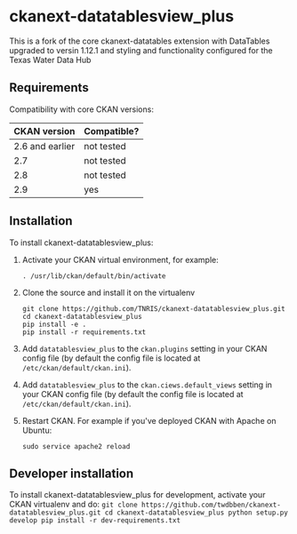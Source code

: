 # ckanext-datatablesview_plus

This is a fork of the core ckanext-datatables extension with DataTables upgraded to 
versin 1.12.1 and styling and functionality configured for the Texas Water Data Hub


## Requirements

Compatibility with core CKAN versions:

| CKAN version    | Compatible?   |
| --------------- | ------------- |
| 2.6 and earlier | not tested    |
| 2.7             | not tested    |
| 2.8             | not tested    |
| 2.9             | yes           |

## Installation

To install ckanext-datatablesview_plus:

1. Activate your CKAN virtual environment, for example:

     ```
     . /usr/lib/ckan/default/bin/activate
     ```
     
2. Clone the source and install it on the virtualenv

    ```
    git clone https://github.com/TNRIS/ckanext-datatablesview_plus.git
    cd ckanext-datatablesview_plus
    pip install -e .
    pip install -r requirements.txt
    ```
3. Add `datatablesview_plus` to the `ckan.plugins` setting in your CKAN
   config file (by default the config file is located at
   `/etc/ckan/default/ckan.ini`).

4. Add `datatablesview_plus` to the `ckan.ciews.default_views` setting in your CKAN
   config file (by default the config file is located at
   `/etc/ckan/default/ckan.ini`).

5. Restart CKAN. For example if you've deployed CKAN with Apache on Ubuntu:
     ```
     sudo service apache2 reload
     ```

## Developer installation

To install ckanext-datatablesview_plus for development, activate your CKAN virtualenv and
do:
    ```
    git clone https://github.com/twdbben/ckanext-datatablesview_plus.git
    cd ckanext-datatablesview_plus
    python setup.py develop
    pip install -r dev-requirements.txt
    ```
